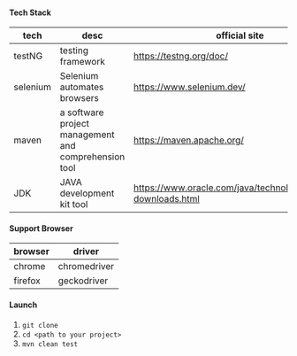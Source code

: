 #### **Tech Stack**
| tech            | desc         | official site                             | version |
| ----------------| -------------| ------------------------------------------| --------|
| testNG          | testing framework  | https://testng.org/doc/             |  7.4.0  | 
| selenium        | Selenium automates browsers| https://www.selenium.dev/   | 3.141.59|
| maven        | a software project management and comprehension tool| https://maven.apache.org/   |3.6.3|
| JDK        | JAVA development kit tool| https://www.oracle.com/java/technologies/javase-downloads.html   |1.8|


#### **Support Browser**
| browser            | driver         | 
| ----------------| -------------| 
| chrome          | chromedriver  | 
| firefox        | geckodriver| 


#### **Launch**
 1. `git clone`
 2. `cd <path to your project>`
 3. `mvn clean test`